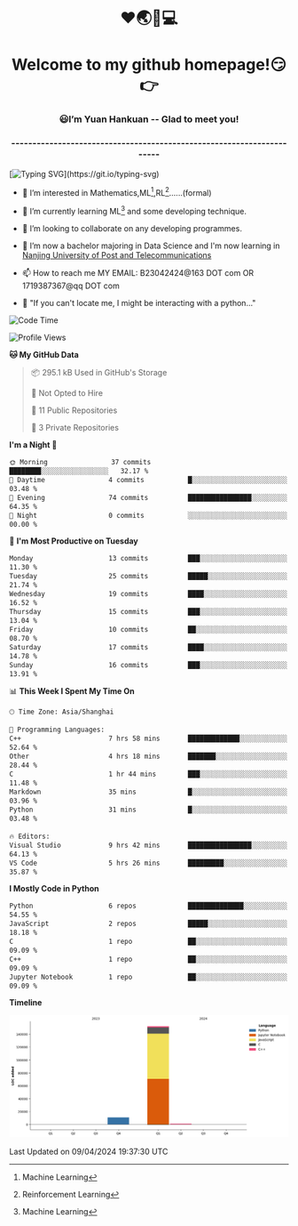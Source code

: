 <!--
<div align=center>
  <img width=128 src="image/figure.png">
</div>
-->
<h1 align="center">❤🌏🚩💻</h1>
<h1 align="center">Welcome to my github homepage!😏👉</h1>
<h3 align="center" >😃I’m Yuan Hankuan -- Glad to meet you!</h3>
<h3 align="center" >----------------------------------------------------------------------</h3>

  [![Typing SVG](https://readme-typing-svg.herokuapp.com?font=Fira+Code&pause=1000&random=false&width=450&lines=Here's+my+personal+infomation:)](https://git.io/typing-svg)

- 👀 I’m interested in Mathematics,ML[^1],RL[^2]......(formal)
  
- 🌱 I’m currently learning ML[^1] and some developing technique.
  
- 💞️ I’m looking to collaborate on any developing programmes.
  
- 🍉 I’m now a bachelor majoring in Data Science and I'm now learning in [Nanjing University of Post and Telecommunications](https://www.njupt.edu.cn/main.psp)
  
- 📫 How to reach me MY EMAIL: B23042424@163 DOT com OR 1719387367@qq DOT com

- 🐍 "If you can't locate me, I might be interacting with a python..."

<!--START_SECTION:waka-->
![Code Time](http://img.shields.io/badge/Code%20Time-27%20hrs%2012%20mins-blue)

![Profile Views](http://img.shields.io/badge/Profile%20Views-37-blue)

**🐱 My GitHub Data** 

> 📦 295.1 kB Used in GitHub's Storage 
 > 
> 🚫 Not Opted to Hire
 > 
> 📜 11 Public Repositories 
 > 
> 🔑 3 Private Repositories 
 > 
**I'm a Night 🦉** 

```text
🌞 Morning                37 commits          ████████░░░░░░░░░░░░░░░░░   32.17 % 
🌆 Daytime                4 commits           █░░░░░░░░░░░░░░░░░░░░░░░░   03.48 % 
🌃 Evening                74 commits          ████████████████░░░░░░░░░   64.35 % 
🌙 Night                  0 commits           ░░░░░░░░░░░░░░░░░░░░░░░░░   00.00 % 
```
📅 **I'm Most Productive on Tuesday** 

```text
Monday                   13 commits          ███░░░░░░░░░░░░░░░░░░░░░░   11.30 % 
Tuesday                  25 commits          █████░░░░░░░░░░░░░░░░░░░░   21.74 % 
Wednesday                19 commits          ████░░░░░░░░░░░░░░░░░░░░░   16.52 % 
Thursday                 15 commits          ███░░░░░░░░░░░░░░░░░░░░░░   13.04 % 
Friday                   10 commits          ██░░░░░░░░░░░░░░░░░░░░░░░   08.70 % 
Saturday                 17 commits          ████░░░░░░░░░░░░░░░░░░░░░   14.78 % 
Sunday                   16 commits          ███░░░░░░░░░░░░░░░░░░░░░░   13.91 % 
```


📊 **This Week I Spent My Time On** 

```text
🕑︎ Time Zone: Asia/Shanghai

💬 Programming Languages: 
C++                      7 hrs 58 mins       █████████████░░░░░░░░░░░░   52.64 % 
Other                    4 hrs 18 mins       ███████░░░░░░░░░░░░░░░░░░   28.44 % 
C                        1 hr 44 mins        ███░░░░░░░░░░░░░░░░░░░░░░   11.48 % 
Markdown                 35 mins             █░░░░░░░░░░░░░░░░░░░░░░░░   03.96 % 
Python                   31 mins             █░░░░░░░░░░░░░░░░░░░░░░░░   03.48 % 

🔥 Editors: 
Visual Studio            9 hrs 42 mins       ████████████████░░░░░░░░░   64.13 % 
VS Code                  5 hrs 26 mins       █████████░░░░░░░░░░░░░░░░   35.87 % 
```

**I Mostly Code in Python** 

```text
Python                   6 repos             ██████████████░░░░░░░░░░░   54.55 % 
JavaScript               2 repos             █████░░░░░░░░░░░░░░░░░░░░   18.18 % 
C                        1 repo              ██░░░░░░░░░░░░░░░░░░░░░░░   09.09 % 
C++                      1 repo              ██░░░░░░░░░░░░░░░░░░░░░░░   09.09 % 
Jupyter Notebook         1 repo              ██░░░░░░░░░░░░░░░░░░░░░░░   09.09 % 
```



**Timeline**

![Lines of Code chart](https://raw.githubusercontent.com/WilbertYuan/WilbertYuan/main/assets/bar_graph.png)


 Last Updated on 09/04/2024 19:37:30 UTC
<!--END_SECTION:waka-->

<!---
WilbertYuan/WilbertYuan is a ✨ special ✨ repository because its `README.md` (this file) appears on your GitHub profile.
You can click the Preview link to take a look at your changes.
--->
[^1]:Machine Learning
[^2]:Reinforcement Learning
